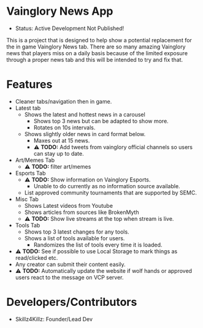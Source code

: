 # Vainglory News App

- Status: Active Development Not Published!

This is a project that is designed to help show a potential replacement for the in game Vainglory News tab. There are so many amazing Vainglory news that players miss on a daily basis because of the limited exposure through a proper news tab and this will be intended to try and fix that.

# Features

- Cleaner tabs/navigation then in game.
- Latest tab
	- Shows the latest and hottest news in a carousel
		- Shows top 3 news but can be adapted to show more.
		- Rotates on 10s intervals.
	- Shows slightly older news in card format below.
		- Maxes out at 15 news.
		- ⚠ **TODO:** Add tweets from vainglory official channels so users can stay up to date.
- Art/Memes Tab
	- ⚠ **TODO:** filter art/memes
- Esports Tab
	- ⚠ **TODO:** Show information on Vainglory Esports.
		- Unable to do currently as no information source available.
	- List approved community tournaments that are supported by SEMC.
- Misc Tab
	- Shows Latest videos from Youtube
	- Shows articles from sources like BrokenMyth
	- ⚠ **TODO:** Show live streams at the top when stream is live.
- Tools Tab
	- Shows top 3 latest changes for any tools.
	- Shows a list of tools available for users.
		- Randomizes the list of tools every time it is loaded.
- ⚠ **TODO:** See if possible to use Local Storage to mark things as read/clicked etc.
- Any creator can submit their content easily.
- ⚠ **TODO:** Automatically update the website if wolf hands or approved users react to the message on VCP server.

# Developers/Contributors

- Skillz4Killz: Founder/Lead Dev



